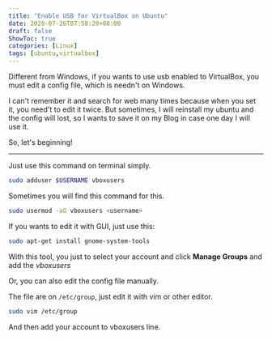 ```yaml
---
title: "Enable USB for VirtualBox on Ubuntu"
date: 2020-07-26T07:58:20+08:00
draft: false
ShowToc: true
categories: [Linux]
tags: [ubuntu,virtualbox]
---
```


Different from Windows, if you wants to use usb enabled to VirtualBox, you must edit a config file, which is needn't on Windows.

I can't remember it and search for web many times because when you set it, you need't to edit it twice. But sometimes, I will reinstall my ubuntu and the config will lost, so I wants to save it on my Blog in case one day I will use it.

So, let's beginning!

---

Just use this command on terminal simply.

```bash
sudo adduser $USERNAME vboxusers
```

Sometimes you will find this command for this.

```bash
sudo usermod -aG vboxusers <username>
```

If you wants to edit it with GUI, just use this:

```bash
sudo apt-get install gnome-system-tools
```

With this tool, you just to select your account and click **Manage Groups** and add the _vboxusers_

Or, you can also edit the config file manually.

The file are on `/etc/group`, just edit it with vim or other editor.

```bash
sudo vim /etc/group
```

And then add your account to vboxusers line.
